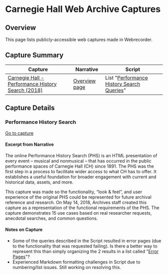 # Carnegie Hall Web Archive Captures

## Overview

This page lists publicly-accessible web captures made in Webrecorder.

## Capture Summary

| Capture  | Narrative  |  Script |  
|---|---|---|
| [Carnegie Hall - Performance History Search (2018)](#performance-history-search)| [Overview page](https://webrecorder.io/CHArchives/carnegie-hall---performance-history-search-2018)  |  List "[Performance History Search Queries](https://webrecorder.io/CHArchives/carnegie-hall---performance-history-search-2018/list/performance-history-search-queries)" |  

## Capture Details

### Performance History Search

[Go to capture](https://webrecorder.io/CHArchives/carnegie-hall---performance-history-search-2018)  

#### Excerpt from Narrative
The online Performance History Search (PHS) is an HTML presentation of every event – musical and nonmusical – that has occurred in the public performance spaces of Carnegie Hall (CH) since 1891. The PHS was the first step in a process to facilitate wider access to what CH has to offer. It establishes a useful foundation for broader engagement with current and historical data, assets, and more.

This capture was made so the functionality, “look & feel”, and user experience of the original PHS could be represented for future archival reference and research. On May 14, 2018, Archives staff created this capture as a representation of the functional requirements of the PHS. The capture demonstrates 15 use cases based on real researcher requests, anecdotal searches, and common questions.

#### Notes on Capture
- Some of the queries described in the Script resulted in error pages (due to the functionality that was requested failing). Is there a better way to represent this than simply organizing the 2 results in a list called "[Error Pages](https://webrecorder.io/CHArchives/carnegie-hall---performance-history-search-2018/list/error-pages)"? 
- Experienced Markdown formatting challenges in Script due to numbering/list issues. Still working on resolving this.
